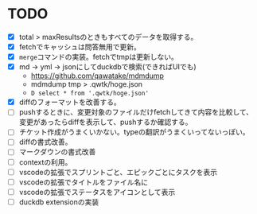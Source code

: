 # TODO

- [x] total > maxResultsのときもすべてのデータを取得する。
- [x] fetchでキャッシュは問答無用で更新。
- [x] `merge`コマンドの実装。fetchでtmpは更新しない。
- [x] md -> yml -> jsonにしてduckdbで検索(できればUIでも)
  - https://github.com/qawatake/mdmdump
  - mdmdump tmp > .qwtk/hoge.json
  - `D select * from '.qwtk/hoge.json'`
- [x] diffのフォーマットを改善する。
- [ ] pushするときに、変更対象のファイルだけfetchしてきて内容を比較して、変更があったらdiffを表示して、pushするか確認する。
- [ ] チケット作成がうまくいかない。typeの翻訳がうまくいってないっぽい。
- [ ] diffの書式改善。
- [ ] マークダウンの書式改善
- [ ] contextの利用。
- [ ] vscodeの拡張でスプリントごと、エピックごとにタスクを表示
- [ ] vscodeの拡張でタイトルをファイル名に
- [ ] vscodeの拡張でステータスをアイコンとして表示
- [ ] duckdb extensionの実装
